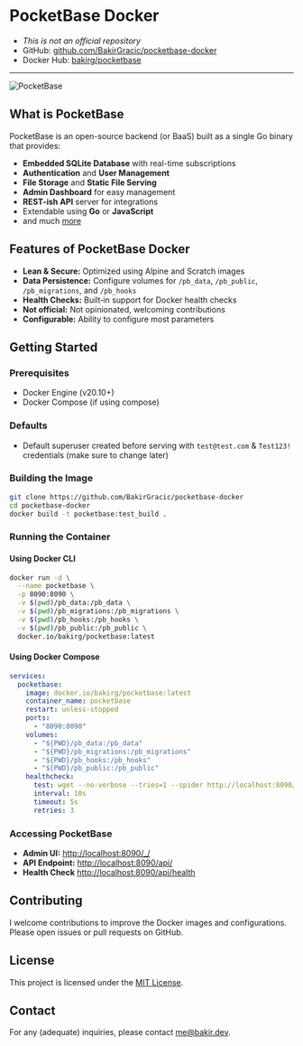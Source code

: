 # PocketBase Docker

- *This is not an official repository*
- GitHub: [github.com/BakirGracic/pocketbase-docker](https://github.com/BakirGracic/pocketbase-docker)
- Docker Hub: [bakirg/pocketbase](https://hub.docker.com/repository/docker/bakirg/pocketbase)

---

![PocketBase](https://i.imgur.com/5qimnm5.png)

## What is PocketBase

PocketBase is an open-source backend (or BaaS) built as a single Go binary that provides:
- **Embedded SQLite Database** with real-time subscriptions
- **Authentication** and **User Management**
- **File Storage** and **Static File Serving**
- **Admin Dashboard** for easy management
- **REST-ish API** server for integrations
- Extendable using **Go** or **JavaScript**
- and much [more](https://pocketbase.io/)

## Features of PocketBase Docker

- **Lean & Secure:** Optimized using Alpine and Scratch images
- **Data Persistence:** Configure volumes for `/pb_data`, `/pb_public`, `/pb_migrations`, and `/pb_hooks`
- **Health Checks:** Built‑in support for Docker health checks
- **Not official:** Not opinionated, welcoming contributions
- **Configurable:** Ability to configure most parameters

## Getting Started

### Prerequisites

- Docker Engine (v20.10+)
- Docker Compose (if using compose)

### Defaults

- Default superuser created before serving with `test@test.com` & `Test123!` credentials (make sure to change later)

### Building the Image

```bash
git clone https://github.com/BakirGracic/pocketbase-docker
cd pocketbase-docker
docker build -t pocketbase:test_build .
```

### Running the Container

#### Using Docker CLI

```bash
docker run -d \
  --name pocketbase \
  -p 8090:8090 \
  -v $(pwd)/pb_data:/pb_data \
  -v $(pwd)/pb_migrations:/pb_migrations \
  -v $(pwd)/pb_hooks:/pb_hooks \
  -v $(pwd)/pb_public:/pb_public \
  docker.io/bakirg/pocketbase:latest
```

#### Using Docker Compose

```yaml
services:
  pocketbase:
    image: docker.io/bakirg/pocketbase:latest
    container_name: pocketbase
    restart: unless-stopped
    ports:
      - "8090:8090"
    volumes:
      - "${PWD}/pb_data:/pb_data"
      - "${PWD}/pb_migrations:/pb_migrations" 
      - "${PWD}/pb_hooks:/pb_hooks" 
      - "${PWD}/pb_public:/pb_public" 
    healthcheck:
      test: wget --no-verbose --tries=1 --spider http://localhost:8090/api/health || exit 1
      interval: 10s
      timeout: 5s
      retries: 3
```

### Accessing PocketBase

- **Admin UI:** [http://localhost:8090/_/](http://localhost:8090/_/)
- **API Endpoint:** [http://localhost:8090/api/](http://localhost:8090/api/)
- **Health Check** [http://localhost:8090/api/health](http://localhost:8090/api/health)

## Contributing

I welcome contributions to improve the Docker images and configurations. Please open issues or pull requests on GitHub.

## License

This project is licensed under the [MIT License](LICENSE).

## Contact

For any (adequate) inquiries, please contact [me@bakir.dev](mailto:me@bakir.dev).
